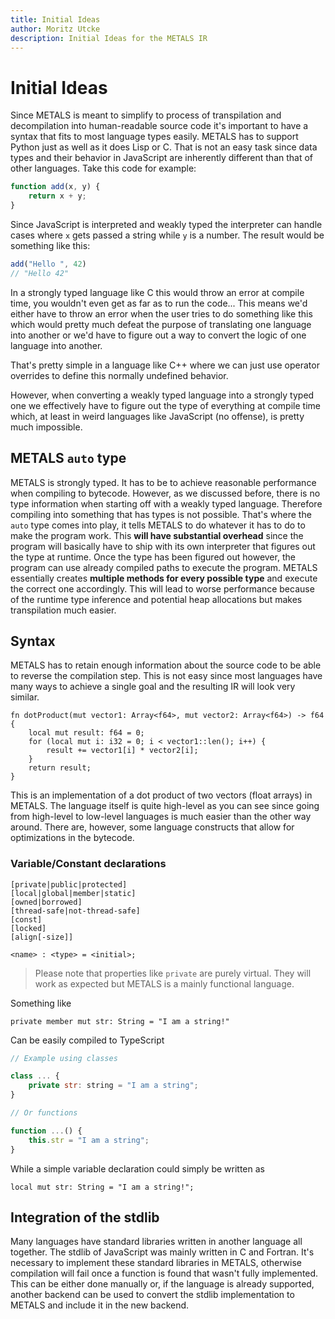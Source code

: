 ```yaml
---
title: Initial Ideas
author: Moritz Utcke
description: Initial Ideas for the METALS IR
---
```

# Initial Ideas

Since METALS is meant to simplify to process of transpilation and decompilation into human-readable source code it's important to have a syntax that fits to most language types easily. METALS has to support Python just as well as it does Lisp or C.
That is not an easy task since data types and their behavior in JavaScript are inherently different than that of other languages. Take this code for example:

```js
function add(x, y) {
	return x + y;
}
```

Since JavaScript is interpreted and weakly typed the interpreter can handle cases where `x` gets passed a string while `y` is a number. The result would be something like this:

```js
add("Hello ", 42)
// "Hello 42"
```

In a strongly typed language like C this would throw an error at compile time, you wouldn't even get as far as to run the code...
This means we'd either have to throw an error when the user tries to do something like this which would pretty much defeat the purpose of translating one language into another or we'd have to figure out a way to convert the logic of one language into another.

That's pretty simple in a language like C++ where we can just use operator overrides to define this normally undefined behavior.

However, when converting a weakly typed language into a strongly typed one we effectively have to figure out the type of everything at compile time which, at least in weird languages like JavaScript (no offense), is pretty much impossible.

## METALS `auto` type

METALS is strongly typed. It has to be to achieve reasonable performance when compiling to bytecode. However, as we discussed before, there is no type information when starting off with a weakly typed language. Therefore compiling into something that has types is not possible. That's where the `auto` type comes into play, it tells METALS to do whatever it has to do to make the program work. This **will have substantial overhead** since the program will basically have to ship with its own interpreter that figures out the type at runtime. Once the type has been figured out however, the program can use already compiled paths to execute the program.
METALS essentially creates **multiple methods for every possible type** and execute the correct one accordingly. This will lead to worse performance because of the runtime type inference and potential heap allocations but makes transpilation much easier.

## Syntax

METALS has to retain enough information about the source code to be able to reverse the compilation step. This is not easy since most languages have many ways to achieve a single goal and the resulting IR will look very similar.

```
fn dotProduct(mut vector1: Array<f64>, mut vector2: Array<f64>) -> f64 {
	local mut result: f64 = 0;
	for (local mut i: i32 = 0; i < vector1::len(); i++) {
		result += vector1[i] * vector2[i];
	}
	return result;
}
```

This is an implementation of a dot product of two vectors (float arrays) in METALS. The language itself is quite high-level as you can see since going from high-level to low-level languages is much easier than the other way around. There are, however, some language constructs that allow for optimizations in the bytecode.

### Variable/Constant declarations

```
[private|public|protected]
[local|global|member|static]
[owned|borrowed]
[thread-safe|not-thread-safe]
[const]
[locked]
[align[-size]]

<name> : <type> = <initial>;
```

> Please note that properties like `private` are purely virtual. They will work as expected but METALS is a mainly functional language.

Something like 

```
private member mut str: String = "I am a string!"
```

Can be easily compiled to TypeScript

```js
// Example using classes

class ... {
	private str: string = "I am a string";
}

// Or functions

function ...() {
	this.str = "I am a string";
}
```

While a simple variable declaration could simply be written as

```
local mut str: String = "I am a string!";
```

## Integration of the stdlib

Many languages have standard libraries written in another language all together. The stdlib of JavaScript was mainly written in C and Fortran. It's necessary to implement these standard libraries in METALS, otherwise compilation will fail once a function is found that wasn't fully implemented. This can be either done manually or, if the language is already supported, another backend can be used to convert the stdlib implementation to METALS and include it in the new backend.